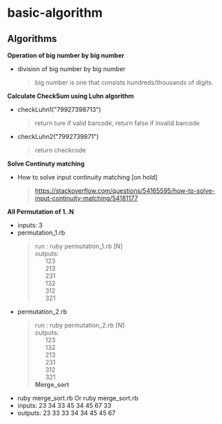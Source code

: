 # basic-algorithm

## Algorithms

**Operation of big number by big number**
- division of big number by big number
  > big number is one that consists hundreds/thousands of digits.

**Calculate CheckSum using Luhn algorithm**
- checkLuhn1("79927398713")
  > return ture if valid barcode, return false if invalid barcode
- checkLuhn2("7992739871")
  > return checkcode

**Solve Continuty matching**
- How to solve input continuity matching [on hold]
  > https://stackoverflow.com/questions/54165595/how-to-solve-input-continuity-matching/54181177

**All Permutation of 1..N**
- inputs: 3
- permutation_1.rb
  > run : ruby permutation_1.rb [N]<br/>
  > outputs:<br/> 
  > &nbsp;&nbsp;&nbsp;&nbsp;&nbsp;&nbsp;123<br/>
  > &nbsp;&nbsp;&nbsp;&nbsp;&nbsp;&nbsp;213<br/>
  > &nbsp;&nbsp;&nbsp;&nbsp;&nbsp;&nbsp;231<br/>
  > &nbsp;&nbsp;&nbsp;&nbsp;&nbsp;&nbsp;132<br/>
  > &nbsp;&nbsp;&nbsp;&nbsp;&nbsp;&nbsp;312<br/>
  > &nbsp;&nbsp;&nbsp;&nbsp;&nbsp;&nbsp;321<br/>
- permutation_2.rb
  > run : ruby permutation_2.rb [N]<br/>
  > outputs:<br/> 
  > &nbsp;&nbsp;&nbsp;&nbsp;&nbsp;&nbsp;123<br/>
  > &nbsp;&nbsp;&nbsp;&nbsp;&nbsp;&nbsp;132<br/>
  > &nbsp;&nbsp;&nbsp;&nbsp;&nbsp;&nbsp;213<br/>
  > &nbsp;&nbsp;&nbsp;&nbsp;&nbsp;&nbsp;231<br/>
  > &nbsp;&nbsp;&nbsp;&nbsp;&nbsp;&nbsp;312<br/>
  > &nbsp;&nbsp;&nbsp;&nbsp;&nbsp;&nbsp;321<br/>
**Merge_sort**
- ruby merge_sort.rb <array> Or ruby merge_sort.rb
- inputs: 23 34 33 45 34 45 67 33
- outputs: 23 33 33 34 34 45 45 67
